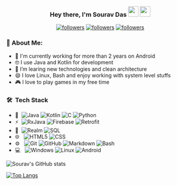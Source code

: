 <h3 align="center">Hey there, I'm Sourav Das <img src="https://media.giphy.com/media/hvRJCLFzcasrR4ia7z/giphy.gif" width="28"> <img src="https://emojis.slackmojis.com/emojis/images/1531849430/4246/blob-sunglasses.gif?1531849430" width="28"/></h3>

<p align="center">
  <a href="https://twitter.com/esarvesrv"><img alt="followers" title="Follow me on Twitter" src="https://img.shields.io/twitter/follow/esarvesrv?color=blue&label=Twitter&logo=twitter&logoColor=white&style=for-the-badge"/></a>
  <a href="https://github.com/Esarve"><img alt="followers" title="Follow me on Github" src="https://img.shields.io/github/followers/esarve?label=Github&logo=github&style=for-the-badge"/></a>
  <a href="https://www.linkedin.com/in/srvsourav/"><img alt="followers" title="Linked In" src="https://img.shields.io/badge/LinkedIn-0077B5?style=for-the-badge&logo=linkedin&logoColor=white"/></a>
</p>

### 🤵 About Me:
- 🏦 I'm currently working for more than 2 years on Android
- 🤓 I use Java and Kotlin for development
- 🌱 I’m learing new technologies and clean architecture
- 😄 I love Linux, Bash and enjoy working with system level stuffs
- 🎮 I love to play games in my free time

<h3> 🛠 &nbsp;Tech Stack</h3>

- :space_invader:&nbsp;
  ![Java](https://img.shields.io/badge/Java-316192?style=for-the-badge&logo=java&logoColor=white) 
  ![Kotlin](https://img.shields.io/badge/Kotlin-8048c5?style=for-the-badge&logo=Kotlin&logoColor=white) 
  ![C](https://img.shields.io/badge/C-000000?style=for-the-badge&logo=c&logoColor=white) 
  ![Python](https://img.shields.io/badge/Python-14354C?style=for-the-badge&logo=python&logoColor=white)
- ⚡&nbsp;
  ![RxJava](https://img.shields.io/badge/RXJava-e63f92?style=for-the-badge&logo=reactivex&logoColor=white)
  ![Firebase](https://img.shields.io/badge/Firebase-f7a212?style=for-the-badge&logo=firebase&logoColor=white)
  ![Retrofit](https://img.shields.io/badge/Retrofit-48b983?style=for-the-badge&logo=square&logoColor=white)
- 📂&nbsp;
  ![Realm](https://img.shields.io/badge/RealmDB-0c1e27?style=for-the-badge&logo=realm&logoColor=white)
  ![SQL](https://img.shields.io/badge/SQLite-006ec0?style=for-the-badge&logo=sqlite&logoColor=white)
- 🌐 &nbsp;
  ![HTML5](https://img.shields.io/badge/HTML5-E34F26?style=for-the-badge&logo=html5&logoColor=white)
  ![CSS](https://img.shields.io/badge/CSS-239120?&style=for-the-badge&logo=css3&logoColor=white)
- ⚙️ &nbsp;
  ![Git](https://img.shields.io/badge/Git-F05032?style=for-the-badge&logo=git&logoColor=white)
  ![GitHub](https://img.shields.io/badge/GitHub-100000?style=for-the-badge&logo=github&logoColor=white)
  ![Markdown](https://img.shields.io/badge/Markdown-000000?style=for-the-badge&logo=markdown&logoColor=white)
  ![Bash](https://img.shields.io/badge/Shell_Script-121011?style=for-the-badge&logo=gnu-bash&logoColor=white)
- 💻 &nbsp;
  ![Windows](https://img.shields.io/badge/Windows-0078D6?style=for-the-badge&logo=windows&logoColor=white)
  ![Linux](https://img.shields.io/badge/Linux-000000?style=for-the-badge&logo=linux&logoColor=white)
  ![Android](https://img.shields.io/badge/Android-3ddb84?style=for-the-badge&logo=android&logoColor=white)

![Sourav's GitHub stats](https://github-readme-stats.vercel.app/api?username=Esarve&show_icons=true&theme=tokyonight)&nbsp;

[![Top Langs](https://github-readme-stats.vercel.app/api/top-langs/?username=Esarve&layout=compact)](https://github.com/anuraghazra/github-readme-stats)

